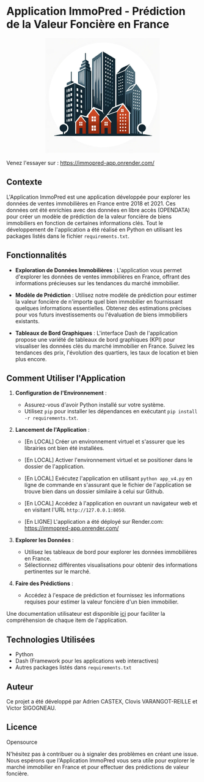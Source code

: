 # Application ImmoPred - Prédiction de la Valeur Foncière en France

<p align="center">
<img src="assets/logo.png" alt="Alt text" width="300"/>
</p>

Venez l'essayer sur : https://immopred-app.onrender.com/

## Contexte

L'Application ImmoPred est une application développée pour explorer les données de ventes immobilières en France entre 2018 et 2021. Ces données ont été enrichies avec des données en libre accès (OPENDATA) pour créer un modèle de prédiction de la valeur foncière de biens immobiliers en fonction de certaines informations clés. Tout le développement de l'application a été réalisé en Python en utilisant les packages listés dans le fichier `requirements.txt`.

## Fonctionnalités

- **Exploration de Données Immobilières** : L'application vous permet d'explorer les données de ventes immobilières en France, offrant des informations précieuses sur les tendances du marché immobilier.

- **Modèle de Prédiction** : Utilisez notre modèle de prédiction pour estimer la valeur foncière de n'importe quel bien immobilier en fournissant quelques informations essentielles. Obtenez des estimations précises pour vos futurs investissements ou l'évaluation de biens immobiliers existants.

- **Tableaux de Bord Graphiques** : L'interface Dash de l'application propose une variété de tableaux de bord graphiques (KPI) pour visualiser les données clés du marché immobilier en France. Suivez les tendances des prix, l'évolution des quartiers, les taux de location et bien plus encore.

## Comment Utiliser l'Application

1. **Configuration de l'Environnement** :
   - Assurez-vous d'avoir Python installé sur votre système.
   - Utilisez `pip` pour installer les dépendances en exécutant `pip install -r requirements.txt`.

2. **Lancement de l'Application** :
   
   - [En LOCAL] Créer un environnement virtuel et s'assurer que les librairies ont bien été installées.
   - [En LOCAL] Activer l'environnement virtuel et se positioner dans le dossier de l'application.
   - [En LOCAL] Exécutez l'application en utilisant `python app_v4.py` en ligne de commande en s'assurant que le fichier de l'application se trouve bien dans un dossier similaire à celui sur Github.
   - [En LOCAL] Accédez à l'application en ouvrant un navigateur web et en visitant l'URL `http://127.0.0.1:8050`.
   
   - [En LIGNE] L'application a été déployé sur Render.com:  https://immopred-app.onrender.com/

4. **Explorer les Données** :
   - Utilisez les tableaux de bord pour explorer les données immobilières en France.
   - Sélectionnez différentes visualisations pour obtenir des informations pertinentes sur le marché.

5. **Faire des Prédictions** :
   - Accédez à l'espace de prédiction et fournissez les informations requises pour estimer la valeur foncière d'un bien immobilier.

Une documentation utilisateur est disponible [ici](https://github.com/cvarrei/repo_test/blob/main/documentation_utilisateur.pdf) pour faciliter la compréhension de chaque item de l'application.


## Technologies Utilisées

- Python
- Dash (Framework pour les applications web interactives)
- Autres packages listés dans `requirements.txt`

## Auteur

Ce projet a été développé par Adrien CASTEX, Clovis VARANGOT-REILLE et Victor SIGOGNEAU.

## Licence
Opensource 

N'hésitez pas à contribuer ou à signaler des problèmes en créant une issue. Nous espérons que l'Application ImmoPred vous sera utile pour explorer le marché immobilier en France et pour effectuer des prédictions de valeur foncière.
